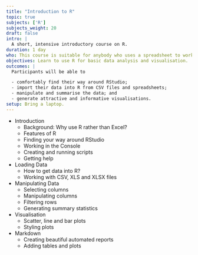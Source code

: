 ```yaml
---
title: "Introduction to R"
topic: true
subjects: ['R']
subjects_weight: 20
draft: false
intro: |
  A short, intensive introductory course on R.
duration: 1 day
who: This course is suitable for anybody who uses a spreadsheet to work with data. No prior programming knowledge required.
objectives: Learn to use R for basic data analysis and visualisation.
outcomes: |
  Participants will be able to

  - comfortably find their way around RStudio;
  - import their data into R from CSV files and spreadsheets;
  - manipulate and summarise the data; and
  - generate attractive and informative visualisations.
setup: Bring a laptop.
---
```


- Introduction
	* Background: Why use R rather than Excel?
	* Features of R
	* Finding your way around RStudio
	* Working in the Console
	* Creating and running scripts
	* Getting help
- Loading Data
	* How to get data into R?
	* Working with CSV, XLS and XLSX files
- Manipulating Data
	* Selecting columns
	* Manipulating columns
	* Filtering rows
	* Generating summary statistics
- Visualisation
	* Scatter, line and bar plots
	* Styling plots
- Markdown
	* Creating beautiful automated reports
	* Adding tables and plots
